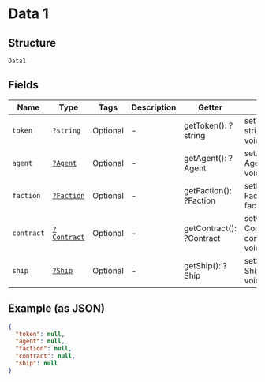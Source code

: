 
# Data 1

## Structure

`Data1`

## Fields

| Name | Type | Tags | Description | Getter | Setter |
|  --- | --- | --- | --- | --- | --- |
| `token` | `?string` | Optional | - | getToken(): ?string | setToken(?string token): void |
| `agent` | [`?Agent`](../../doc/models/agent.md) | Optional | - | getAgent(): ?Agent | setAgent(?Agent agent): void |
| `faction` | [`?Faction`](../../doc/models/faction.md) | Optional | - | getFaction(): ?Faction | setFaction(?Faction faction): void |
| `contract` | [`?Contract`](../../doc/models/contract.md) | Optional | - | getContract(): ?Contract | setContract(?Contract contract): void |
| `ship` | [`?Ship`](../../doc/models/ship.md) | Optional | - | getShip(): ?Ship | setShip(?Ship ship): void |

## Example (as JSON)

```json
{
  "token": null,
  "agent": null,
  "faction": null,
  "contract": null,
  "ship": null
}
```

